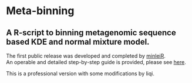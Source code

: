 # Meta-binning
## A R-script to binning metagenomic sequence based KDE and normal mixture model.<br>

The first public release was developed and completed by [minleiR](https://github.com/mingleiR).<br>
An operable and detailed step-by-step guide is provided, please see [here](http://mingleir.github.io/meta-binning/?from=singlemessage&isappinstalled=0). <br>

This is a professional version with some modifications by liqi.<br>

